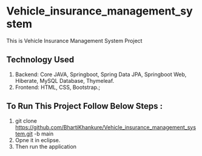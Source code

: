 # Vehicle_insurance_management_system
This is Vehicle Insurance Management System Project 

## Technology Used 
1. Backend: Core JAVA, Springboot, Spring Data JPA, Springboot Web, Hiberate, MySQL Database, Thymeleaf.
2. Frontend: HTML, CSS, Bootstrap.; 

## To Run This Project Follow Below Steps :
1. git clone https://github.com/BhartiKhankure/Vehicle_insurance_management_system.git -b main
2. Opne it in eclipse.
3. Then run the application
